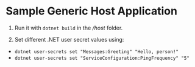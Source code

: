 # Sample Generic Host Application

1. Run it with `dotnet build` in the */host* folder.

1. Set different .NET user secret values using:

  - `dotnet user-secrets set "Messages:Greeting" "Hello, person!"`
  - `dotnet user-secrets set "ServiceConfiguration:PingFrequency" "5"`
